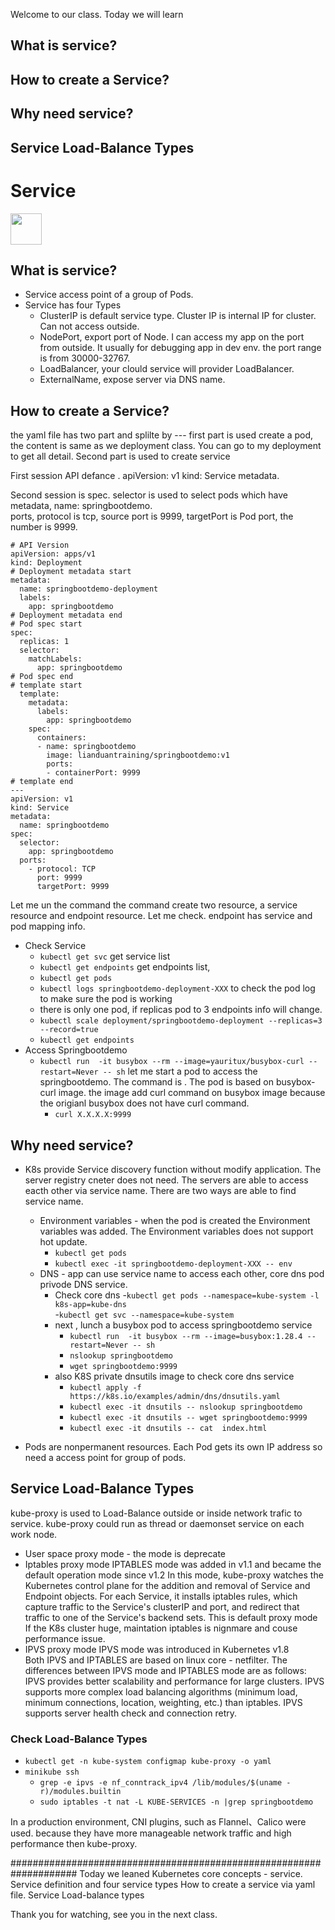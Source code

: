 Welcome to our class. Today we will learn 
## What is service?
## How to create a Service?
## Why need service?
## Service Load-Balance Types



# Service
<image src ="https://github.com/kubernetes/community/blob/master/icons/png/resources/labeled/svc-256.png?raw=true" width="50">   

## What is service?
- Service access point of a group of Pods.  
- Service has four Types 
  - ClusterIP is default service type. Cluster IP is internal IP for cluster. Can not access outside.
  - NodePort, export port of Node. I can access  my app on the port from outside. It usually for debugging app in dev env. the port range is from 30000-32767. 
  - LoadBalancer, your clould service will provider LoadBalancer.
  - ExternalName, expose server via DNS name.
  
## How to create a Service?
the yaml file has two part and splilte by ---
first part is used create a pod, the content is same as we deployment class. You can go to my  deployment to get all detail.
Second part is used to create service

First session API defance .
apiVersion: v1
kind: Service
metadata.

Second session is spec.
selector is used to select pods which have  metadata, name: springbootdemo.  
ports, 
protocol is tcp, 
source port is 9999, 
targetPort is Pod port, the number is 9999.

```
# API Version  
apiVersion: apps/v1
kind: Deployment
# Deployment metadata start
metadata:
  name: springbootdemo-deployment
  labels:
    app: springbootdemo
# Deployment metadata end
# Pod spec start    
spec:
  replicas: 1
  selector:
    matchLabels:
      app: springbootdemo
# Pod spec end       
# template start      
  template:
    metadata:
      labels:
        app: springbootdemo
    spec:
      containers:
      - name: springbootdemo
        image: lianduantraining/springbootdemo:v1
        ports:
        - containerPort: 9999
# template end 
---
apiVersion: v1
kind: Service
metadata:
  name: springbootdemo
spec:
  selector:
    app: springbootdemo
  ports:
    - protocol: TCP
      port: 9999
      targetPort: 9999
```
Let me un the command 
the command create two resource, a service resource and endpoint resource. Let me check. endpoint has service and pod mapping info.

- Check Service
  - `kubectl get svc`  get service list
  - `kubectl get endpoints`   get endpoints list, 
  - `kubectl get pods`  
  - `kubectl logs springbootdemo-deployment-XXX`  to check the pod log to make sure the pod is working 
  -  there is only one pod, if replicas pod to 3 endpoints info will change. 
  - `kubectl scale deployment/springbootdemo-deployment --replicas=3  --record=true`
  - `kubectl get endpoints` 
- Access Springbootdemo 
  - `kubectl run  -it busybox --rm --image=yauritux/busybox-curl --restart=Never -- sh`   let me start a pod to access the  springbootdemo. The command is   . The pod is based on   busybox-curl image. the image add curl command on  busybox image because the origianl busybox does not have curl command.
    - `curl X.X.X.X:9999` 
 

## Why need service?
- K8s provide Service discovery function without modify application. The server registry cneter does not need. The servers are able to access eacth other via service name. There are two ways are able to find service name.
  -  Environment variables - when the pod is created the Environment variables was added. The Environment variables does not support hot update.
     - `kubectl get pods`   
     - `kubectl exec -it springbootdemo-deployment-XXX -- env`  
  -  DNS - app can use service name to access each other, core dns pod privode DNS service.  
     - Check core dns
       -`kubectl get pods --namespace=kube-system -l k8s-app=kube-dns`  
       -`kubectl get svc --namespace=kube-system`  
     - next , lunch a busybox pod to access springbootdemo service
       - `kubectl run  -it busybox --rm --image=busybox:1.28.4 --restart=Never -- sh`
       - `nslookup springbootdemo`
       - `wget springbootdemo:9999`
     - also K8S private dnsutils image to check core dns service 
       - `kubectl apply -f https://k8s.io/examples/admin/dns/dnsutils.yaml`
       - `kubectl exec -it dnsutils -- nslookup springbootdemo`  
       - `kubectl exec -it dnsutils -- wget springbootdemo:9999`    
       - `kubectl exec -it dnsutils -- cat  index.html`  

- Pods are nonpermanent resources. Each Pod gets its own IP address so need a access point for group of pods.

## Service Load-Balance Types 
kube-proxy is used to Load-Balance outside or inside network trafic to service. kube-proxy could run as thread or daemonset service on each work node.
-  User space proxy mode - the mode is deprecate
-  Iptables proxy mode
   IPTABLES mode was added in v1.1 and became the default operation mode since v1.2
   In this mode, kube-proxy watches the Kubernetes control plane for the addition and removal of Service and Endpoint objects. For each Service, it installs iptables rules, which capture traffic to the Service's clusterIP and port, and redirect that traffic to one of the Service's backend sets. 
   This is default proxy mode
   If the K8s cluster huge, maintation iptables is nignmare and couse performance issue.   
- IPVS proxy mode
  IPVS mode was introduced in Kubernetes v1.8  
  Both IPVS and IPTABLES are based on linux core - netfilter. 
  The differences between IPVS mode and IPTABLES mode are as follows:
    IPVS provides better scalability and performance for large clusters.
    IPVS supports more complex load balancing algorithms (minimum load, minimum connections, location, weighting, etc.) than iptables.
    IPVS supports server health check and connection retry.
### Check Load-Balance Types
   - `kubectl get -n kube-system configmap kube-proxy -o yaml`
   - `minikube ssh`
     - `grep -e ipvs -e nf_conntrack_ipv4 /lib/modules/$(uname -r)/modules.builtin`  
     - `sudo iptables -t nat -L KUBE-SERVICES -n |grep springbootdemo`

In a production environment, CNI plugins, such as Flannel、Calico were used. because they have more manageable network traffic and high performance then kube-proxy.

####################################################################
Today we leaned Kubernetes core concepts - service.
Service definition and four service types
How to create a service via yaml file.
Service Load-balance types

Thank you for watching, see you in the next class.


